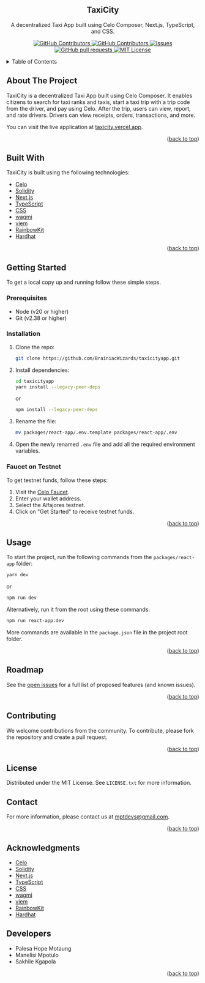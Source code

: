 <!-- TITLE -->

<h2 align="center">TaxiCity</h2>
<p align="center">A decentralized Taxi App built using Celo Composer, Next.js, TypeScript, and CSS.</p>

<p align="center">
  <a href="https://github.com/BrainiacWizards/taxicity/graphs/stars">
    <img alt="GitHub Contributors" src="https://img.shields.io/github/stars/BrainiacWizards/taxicity?color=FCFF52" />
  </a>
  <a href="https://github.com/BrainiacWizards/taxicity/graphs/contributors">
    <img alt="GitHub Contributors" src="https://img.shields.io/github/contributors/BrainiacWizards/taxicity?color=E7E3D4" />
  </a>
  <a href="https://github.com/BrainiacWizards/taxicity/issues">
    <img alt="Issues" src="https://img.shields.io/github/issues/BrainiacWizards/taxicity?color=E7E3D4" />
  </a>
  <a href="https://github.com/BrainiacWizards/taxicity/pulls">
    <img alt="GitHub pull requests" src="https://img.shields.io/github/issues-pr/BrainiacWizards/taxicity?color=E7E3D4" />
  </a>
  <a href="https://opensource.org/license/mit/">
    <img alt="MIT License" src="https://img.shields.io/badge/License-MIT-yellow.svg" />
  </a>
</p>

<!-- TABLE OF CONTENTS -->

<details>
  <summary>Table of Contents</summary>
  <ol>
    <li>
      <a href="#about-the-project">About The Project</a>
      <ul>
        <li><a href="#built-with">Built With</a></li>
      </ul>
    </li>
    <li>
      <a href="#getting-started">Getting Started</a>
      <ul>
        <li><a href="#prerequisites">Prerequisites</a></li>
        <li><a href="#installation">Installation</a></li>
      </ul>
    </li>
    <li><a href="#usage">Usage</a></li>
    <li><a href="#roadmap">Roadmap</a></li>
    <li><a href="#contributing">Contributing</a></li>
    <li><a href="#license">License</a></li>
    <li><a href="#contact">Contact</a></li>
    <li><a href="#acknowledgments">Acknowledgments</a></li>
  </ol>
</details>

<!-- ABOUT THE PROJECT -->

## About The Project

TaxiCity is a decentralized Taxi App built using Celo Composer. It enables citizens to search for taxi ranks and taxis, start a taxi trip with a trip code from the driver, and pay using Celo. After the trip, users can view, report, and rate drivers. Drivers can view receipts, orders, transactions, and more.

You can visit the live application at [taxicity.vercel.app](https://taxicity.vercel.app).

<p align="right">(<a href="#top">back to top</a>)</p>

## Built With

TaxiCity is built using the following technologies:

-   [Celo](https://celo.org/)
-   [Solidity](https://docs.soliditylang.org/en/v0.8.19/)
-   [Next.js](https://nextjs.org/)
-   [TypeScript](https://www.typescriptlang.org/)
-   [CSS](https://developer.mozilla.org/en-US/docs/Web/CSS)
-   [wagmi](https://wagmi.sh/)
-   [viem](https://viem.sh/)
-   [RainbowKit](https://www.rainbowkit.com/)
-   [Hardhat](https://hardhat.org/)

<p align="right">(<a href="#top">back to top</a>)</p>

<!-- GETTING STARTED -->

## Getting Started

To get a local copy up and running follow these simple steps.

### Prerequisites

-   Node (v20 or higher)
-   Git (v2.38 or higher)

### Installation

1. Clone the repo:

    ```bash
    git clone https://github.com/BrainiacWizards/taxicityapp.git
    ```

2. Install dependencies:

    ```bash
    cd taxicityapp
    yarn install --legacy-peer-deps
    ```

    or

    ```bash
    npm install --legacy-peer-deps
    ```

3. Rename the file:

    ```bash
    mv packages/react-app/.env.template packages/react-app/.env
    ```

4. Open the newly renamed `.env` file and add all the required environment variables.

### Faucet on Testnet

To get testnet funds, follow these steps:

1. Visit the [Celo Faucet](https://celo.org/developers/faucet).
2. Enter your wallet address.
3. Select the Alfajores testnet.
4. Click on "Get Started" to receive testnet funds.

<p align="right">(<a href="#top">back to top</a>)</p>

## Usage

To start the project, run the following commands from the `packages/react-app` folder:

```bash
yarn dev
```

or

```bash
npm run dev
```

Alternatively, run it from the root using these commands:

```bash
npm run react-app:dev
```

More commands are available in the `package.json` file in the project root folder.

<p align="right">(<a href="#top">back to top</a>)</p>

<!-- ROADMAP -->

## Roadmap

See the [open issues](https://github.com/BrainiacWizards/taxicityapp/issues) for a full list of proposed features (and known issues).

<p align="right">(<a href="#top">back to top</a>)</p>

<!-- CONTRIBUTING -->

## Contributing

We welcome contributions from the community. To contribute, please fork the repository and create a pull request.

<p align="right">(<a href="#top">back to top</a>)</p>

## License

Distributed under the MIT License. See `LICENSE.txt` for more information.

<!-- CONTACT -->

## Contact

For more information, please contact us at [mptdevs@gmail.com](mailto:mptdevs@gmail.com).

<p align="right">(<a href="#top">back to top</a>)</p>

<!-- ACKNOWLEDGMENTS -->

## Acknowledgments

-   [Celo](https://celo.org/)
-   [Solidity](https://docs.soliditylang.org/en/v0.8.19/)
-   [Next.js](https://nextjs.org/)
-   [TypeScript](https://www.typescriptlang.org/)
-   [CSS](https://developer.mozilla.org/en-US/docs/Web/CSS)
-   [wagmi](https://wagmi.sh/)
-   [viem](https://viem.sh/)
-   [RainbowKit](https://www.rainbowkit.com/)
-   [Hardhat](https://hardhat.org/)

## Developers

-   Palesa Hope Motaung
-   Manelisi Mpotulo
-   Sakhile Kgapola

<p align="right">(<a href="#top">back to top</a>)</p>
